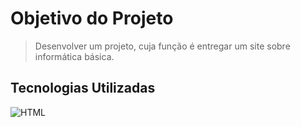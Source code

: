 # Objetivo do Projeto
> Desenvolver um projeto, cuja função é entregar um site sobre informática básica.
## Tecnologias Utilizadas
![HTML](https://apexensino.com.br/wp-content/uploads/2017/11/html-css-javascript.jpg)